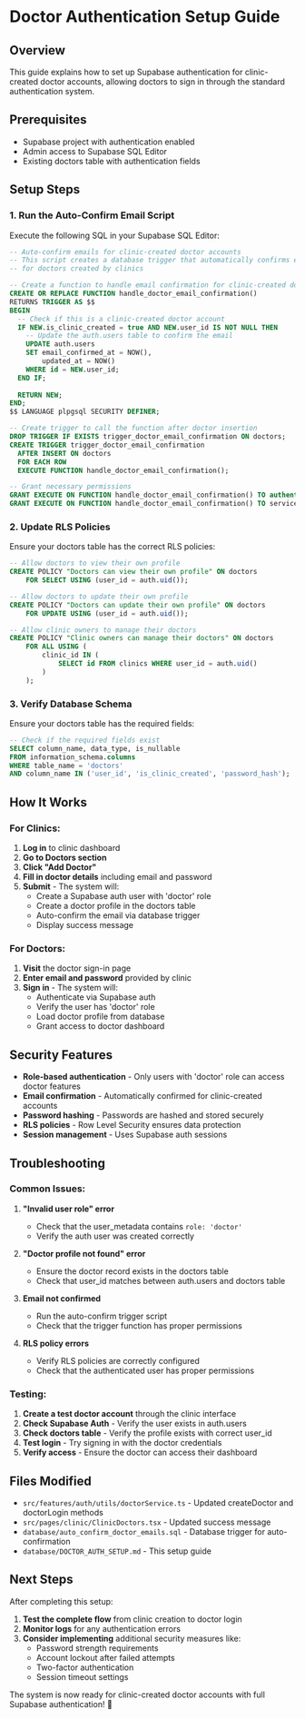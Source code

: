 # Doctor Authentication Setup Guide

## Overview
This guide explains how to set up Supabase authentication for clinic-created doctor accounts, allowing doctors to sign in through the standard authentication system.

## Prerequisites
- Supabase project with authentication enabled
- Admin access to Supabase SQL Editor
- Existing doctors table with authentication fields

## Setup Steps

### 1. Run the Auto-Confirm Email Script

Execute the following SQL in your Supabase SQL Editor:

```sql
-- Auto-confirm emails for clinic-created doctor accounts
-- This script creates a database trigger that automatically confirms emails
-- for doctors created by clinics

-- Create a function to handle email confirmation for clinic-created doctors
CREATE OR REPLACE FUNCTION handle_doctor_email_confirmation()
RETURNS TRIGGER AS $$
BEGIN
  -- Check if this is a clinic-created doctor account
  IF NEW.is_clinic_created = true AND NEW.user_id IS NOT NULL THEN
    -- Update the auth.users table to confirm the email
    UPDATE auth.users 
    SET email_confirmed_at = NOW(),
        updated_at = NOW()
    WHERE id = NEW.user_id;
  END IF;
  
  RETURN NEW;
END;
$$ LANGUAGE plpgsql SECURITY DEFINER;

-- Create trigger to call the function after doctor insertion
DROP TRIGGER IF EXISTS trigger_doctor_email_confirmation ON doctors;
CREATE TRIGGER trigger_doctor_email_confirmation
  AFTER INSERT ON doctors
  FOR EACH ROW
  EXECUTE FUNCTION handle_doctor_email_confirmation();

-- Grant necessary permissions
GRANT EXECUTE ON FUNCTION handle_doctor_email_confirmation() TO authenticated;
GRANT EXECUTE ON FUNCTION handle_doctor_email_confirmation() TO service_role;
```

### 2. Update RLS Policies

Ensure your doctors table has the correct RLS policies:

```sql
-- Allow doctors to view their own profile
CREATE POLICY "Doctors can view their own profile" ON doctors
    FOR SELECT USING (user_id = auth.uid());

-- Allow doctors to update their own profile
CREATE POLICY "Doctors can update their own profile" ON doctors
    FOR UPDATE USING (user_id = auth.uid());

-- Allow clinic owners to manage their doctors
CREATE POLICY "Clinic owners can manage their doctors" ON doctors
    FOR ALL USING (
        clinic_id IN (
            SELECT id FROM clinics WHERE user_id = auth.uid()
        )
    );
```

### 3. Verify Database Schema

Ensure your doctors table has the required fields:

```sql
-- Check if the required fields exist
SELECT column_name, data_type, is_nullable 
FROM information_schema.columns 
WHERE table_name = 'doctors' 
AND column_name IN ('user_id', 'is_clinic_created', 'password_hash');
```

## How It Works

### For Clinics:
1. **Log in** to clinic dashboard
2. **Go to Doctors section**
3. **Click "Add Doctor"**
4. **Fill in doctor details** including email and password
5. **Submit** - The system will:
   - Create a Supabase auth user with 'doctor' role
   - Create a doctor profile in the doctors table
   - Auto-confirm the email via database trigger
   - Display success message

### For Doctors:
1. **Visit** the doctor sign-in page
2. **Enter email and password** provided by clinic
3. **Sign in** - The system will:
   - Authenticate via Supabase auth
   - Verify the user has 'doctor' role
   - Load doctor profile from database
   - Grant access to doctor dashboard

## Security Features

- **Role-based authentication** - Only users with 'doctor' role can access doctor features
- **Email confirmation** - Automatically confirmed for clinic-created accounts
- **Password hashing** - Passwords are hashed and stored securely
- **RLS policies** - Row Level Security ensures data protection
- **Session management** - Uses Supabase auth sessions

## Troubleshooting

### Common Issues:

1. **"Invalid user role" error**
   - Check that the user_metadata contains `role: 'doctor'`
   - Verify the auth user was created correctly

2. **"Doctor profile not found" error**
   - Ensure the doctor record exists in the doctors table
   - Check that user_id matches between auth.users and doctors table

3. **Email not confirmed**
   - Run the auto-confirm trigger script
   - Check that the trigger function has proper permissions

4. **RLS policy errors**
   - Verify RLS policies are correctly configured
   - Check that the authenticated user has proper permissions

### Testing:

1. **Create a test doctor account** through the clinic interface
2. **Check Supabase Auth** - Verify the user exists in auth.users
3. **Check doctors table** - Verify the profile exists with correct user_id
4. **Test login** - Try signing in with the doctor credentials
5. **Verify access** - Ensure the doctor can access their dashboard

## Files Modified

- `src/features/auth/utils/doctorService.ts` - Updated createDoctor and doctorLogin methods
- `src/pages/clinic/ClinicDoctors.tsx` - Updated success message
- `database/auto_confirm_doctor_emails.sql` - Database trigger for auto-confirmation
- `database/DOCTOR_AUTH_SETUP.md` - This setup guide

## Next Steps

After completing this setup:

1. **Test the complete flow** from clinic creation to doctor login
2. **Monitor logs** for any authentication errors
3. **Consider implementing** additional security measures like:
   - Password strength requirements
   - Account lockout after failed attempts
   - Two-factor authentication
   - Session timeout settings

The system is now ready for clinic-created doctor accounts with full Supabase authentication! 🎉 
